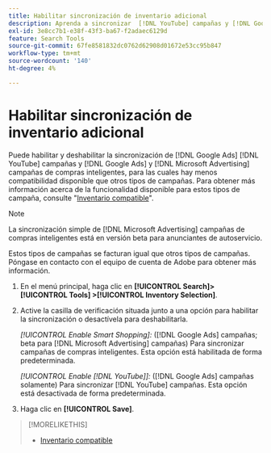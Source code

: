 ```yaml
---
title: Habilitar sincronización de inventario adicional
description: Aprenda a sincronizar  [!DNL YouTube] campañas y [!DNL Google Ads] y [!DNL Microsoft Advertising] campañas de compras inteligentes.
exl-id: 3e8cc7b1-e38f-43f3-ba67-f2adaec6129d
feature: Search Tools
source-git-commit: 67fe8581832dc0762d62908d01672e53cc95b847
workflow-type: tm+mt
source-wordcount: '140'
ht-degree: 4%

---
```


# Habilitar sincronización de inventario adicional

Puede habilitar y deshabilitar la sincronización de [!DNL Google Ads] [!DNL YouTube] campañas y [!DNL Google Ads] y [!DNL Microsoft Advertising] campañas de compras inteligentes, para las cuales hay menos compatibilidad disponible que otros tipos de campañas. Para obtener más información acerca de la funcionalidad disponible para estos tipos de campaña, consulte &quot;[Inventario compatible](/help/search-social-commerce/introduction/supported-inventory.md)&quot;.

>[!NOTE]
>
>La sincronización simple de [!DNL Microsoft Advertising] campañas de compras inteligentes está en versión beta para anunciantes de autoservicio.

Estos tipos de campañas se facturan igual que otros tipos de campañas. Póngase en contacto con el equipo de cuenta de Adobe para obtener más información.

1. En el menú principal, haga clic en **[!UICONTROL Search]> [!UICONTROL Tools] >[!UICONTROL Inventory Selection]**.

1. Active la casilla de verificación situada junto a una opción para habilitar la sincronización o desactívela para deshabilitarla.

   *[!UICONTROL Enable Smart Shopping]:* ([!DNL Google Ads] campañas; beta para [!DNL Microsoft Advertising] campañas) Para sincronizar campañas de compras inteligentes. Esta opción está habilitada de forma predeterminada.

   *[!UICONTROL Enable [!DNL YouTube]]:* ([!DNL Google Ads] campañas solamente) Para sincronizar [!DNL YouTube] campañas. Esta opción está desactivada de forma predeterminada.

1. Haga clic en **[!UICONTROL Save]**.

>[!MORELIKETHIS]
>
>* [Inventario compatible](/help/search-social-commerce/introduction/supported-inventory.md)
